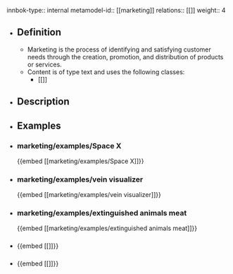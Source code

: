innbok-type:: internal
metamodel-id:: [[marketing]]
relations:: [[]]
weight:: 4

- ## Definition
  - Marketing is the process of identifying and satisfying customer needs through the creation, promotion, and distribution of products or services.
  - Content is of type text and uses the following classes:
    - [[]]
- ## Description
- ## Examples
- ### marketing/examples/Space X
  {{embed [[marketing/examples/Space X]]}}
- ### marketing/examples/vein visualizer
  {{embed [[marketing/examples/vein visualizer]]}}
- ### marketing/examples/extinguished animals meat
  {{embed [[marketing/examples/extinguished animals meat]]}}
- ### 
  {{embed [[]]}}
- ### 
  {{embed [[]]}}


